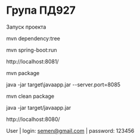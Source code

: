 Група ПД927
===============================
Запуск проекта

mvn dependency:tree

mvn spring-boot:run

http://localhost:8081/

mvn package

java -jar target\javaapp.jar --server.port=8085


mvn clean package

java -jar target/javaapp.jar

http://localhost:8080/

User | login: semen@gmail.com | password: 123456